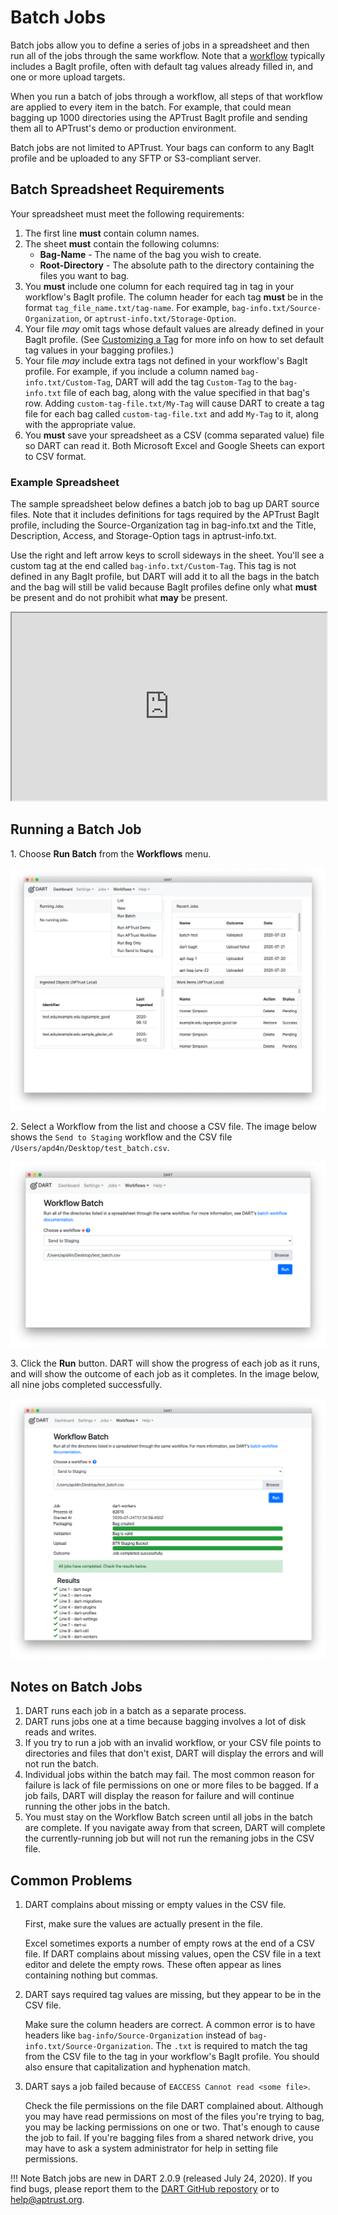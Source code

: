 # Batch Jobs

Batch jobs allow you to define a series of jobs in a spreadsheet and then run all of the jobs through the same workflow. Note that a [workflow](./index.md) typically includes a BagIt profile, often with default tag values already filled in, and one or more upload targets.

When you run a batch of jobs through a workflow, all steps of that workflow are
applied to every item in the batch. For example, that could mean bagging up
1000 directories using the APTrust BagIt profile and sending them all to APTrust's
demo or production environment.

Batch jobs are not limited to APTrust. Your bags can conform to any BagIt profile
and be uploaded to any SFTP or S3-compliant server.


## Batch Spreadsheet Requirements

Your spreadsheet must meet the following requirements:

1. The first line __must__ contain column names.
1. The sheet __must__ contain the following columns:
    * __Bag-Name__ - The name of the bag you wish to create.
    * __Root-Directory__ - The absolute path to the directory containing the files
      you want to bag.
1. You __must__ include one column for each required tag in tag in your workflow's
   BagIt profile. The column header for each tag __must__ be in the format
   `tag_file_name.txt/tag-name`. For example, `bag-info.txt/Source-Organization`,
   or `aptrust-info.txt/Storage-Option`.
1. Your file _may_ omit tags whose default values are already defined in your BagIt
   profile. (See [Customizing a Tag](../bagit/customizing/#editing-a-tag) for
   more info on how to set default tag values in your bagging profiles.)
1. Your file _may_ include extra tags not defined in your workflow's BagIt
   profile. For example, if you include a column named `bag-info.txt/Custom-Tag`,
   DART will add the tag `Custom-Tag` to the `bag-info.txt` file of each bag,
   along with the value specified in that bag's row. Adding
   `custom-tag-file.txt/My-Tag` will cause DART to create a tag file for each
   bag called `custom-tag-file.txt` and add `My-Tag` to it, along with the
   appropriate value.
1. You __must__ save your spreadsheet as a CSV (comma separated value) file so
   DART can read it. Both Microsoft Excel and Google Sheets can export to CSV
   format.


### Example Spreadsheet

The sample spreadsheet below defines a batch job to bag up DART source files.
Note that it includes definitions for tags required by the APTrust BagIt profile,
including the Source-Organization tag in bag-info.txt and the Title, Description,
Access, and Storage-Option tags in aptrust-info.txt.

Use the right and left arrow keys to scroll sideways in the sheet. You'll see a
custom tag at the end called `bag-info.txt/Custom-Tag`. This tag is not defined
in any BagIt profile, but DART will add it to all the bags in the batch and the
bag will still be valid because BagIt profiles define only what __must__ be
present and do not prohibit what __may__ be present.

<iframe src="https://docs.google.com/spreadsheets/d/e/2PACX-1vT4ZZGsqtba_id15vlLVo0IlS3WND65Ty5A6nD5sDfmO97LJEa5pIwlsKvLazfG97MxyYMVR2Ry4Put/pubhtml?gid=710855240&amp;single=true&amp;widget=true&amp;headers=false" width="100%" height="300"></iframe>

## Running a Batch Job

1\. Choose __Run Batch__ from the __Workflows__ menu.

![Run Batch](../../img/workflows/batch_menu.png)

2\. Select a Workflow from the list and choose a CSV file. The image below
shows the `Send to Staging` workflow and the CSV file `/Users/apd4n/Desktop/test_batch.csv`.

![Choose Workflow and CSV file](../../img/workflows/batch_settings.png)

3\. Click the __Run__ button. DART will show the progress of each job as it runs,
and will show the outcome of each job as it completes. In the image below, all
nine jobs completed successfully.

![Completed Workflow](../../img/workflows/batch_complete.png)

## Notes on Batch Jobs

1. DART runs each job in a batch as a separate process.
1. DART runs jobs one at a time because bagging involves a lot of disk reads
   and writes.
1. If you try to run a job with an invalid workflow, or your CSV file points
   to directories and files that don't exist, DART will display the errors
   and will not run the batch.
1. Individual jobs within the batch may fail. The most common reason for failure
   is lack of file permissions on one or more files to be bagged. If a job fails,
   DART will display the reason for failure and will continue running the other
   jobs in the batch.
1. You must stay on the Workflow Batch screen until all jobs in the batch are
   complete. If you navigate away from that screen, DART will complete the
   currently-running job but will not run the remaning jobs in the CSV file.


## Common Problems

1. DART complains about missing or empty values in the CSV file.

    First, make sure the values are actually present in the file.

    Excel sometimes exports a number of empty rows at the end of a CSV file.
    If DART complains about missing values, open the CSV file in a text editor
    and delete the empty rows. These often appear as lines containing nothing
    but commas.

1. DART says required tag values are missing, but they appear to be in the
   CSV file.

    Make sure the column headers are correct. A common error is to have headers
    like `bag-info/Source-Organization` instead of
    `bag-info.txt/Source-Organization`. The `.txt` is required to match the
    tag from the CSV file to the tag in your workflow's BagIt profile.
    You should also ensure that capitalization and hyphenation match.

1. DART says a job failed because of `EACCESS Cannot read <some file>`.

    Check the file permissions on the file DART complained about. Although
    you may have read permissions on most of the files you're trying to bag,
    you may be lacking permissions on one or two. That's enough to cause the
    job to fail. If you're bagging files from a shared network drive, you
    may have to ask a system administrator for help in setting file permissions.

!!! Note
    Batch jobs are new in DART 2.0.9 (released July 24, 2020). If you find bugs,
    please report them to
    the [DART GitHub repostory](https://github.com/APTrust/dart/issues) or to
    <help@aptrust.org>.
